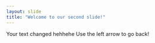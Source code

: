 ```yaml
---
layout: slide
title: "Welcome to our second slide!"
---
```

Your text changed hehhehe
Use the left arrow to go back!
